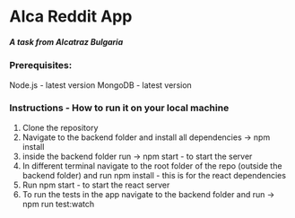 # Alca Reddit App 
##### A task from Alcatraz Bulgaria

### Prerequisites:
Node.js - latest version
MongoDB - latest version

### Instructions - How to run it on your local machine

1. Clone the repository
2. Navigate to the backend folder and install all dependencies -> npm install
3. inside the backend folder run -> npm start - to start the server 
4. In different terminal navigate to the root folder of the repo (outside the backend folder) and run npm install - this is for the react dependencies
5. Run npm start - to start the react server
6. To run the tests in the app navigate to the backend folder and run -> npm run test:watch 
